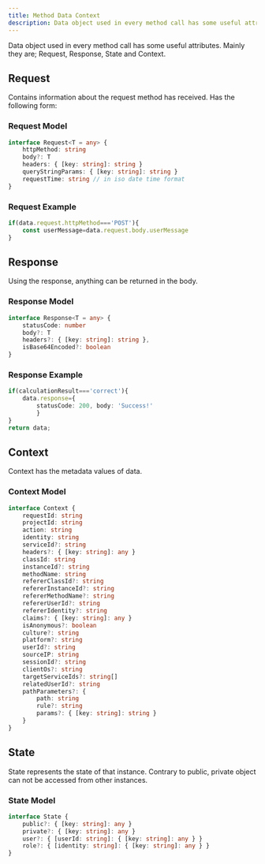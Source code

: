 ```yaml
---
title: Method Data Context
description: Data object used in every method call has some useful attributes.
---
```


Data object used in every method call has some useful attributes. Mainly they are; Request, Response, State and Context.

## Request

Contains information about the request method has received. Has the following form:

### Request Model

```typescript
interface Request<T = any> {
    httpMethod: string
    body?: T
    headers: { [key: string]: string }
    queryStringParams: { [key: string]: string }
    requestTime: string // in iso date time format
}
```

### Request Example

```typescript
if(data.request.httpMethod==='POST'){
    const userMessage=data.request.body.userMessage
}
```

## Response

Using the response, anything can be returned in the body.

### Response Model

```typescript
interface Response<T = any> {
    statusCode: number
    body?: T
    headers?: { [key: string]: string },
    isBase64Encoded?: boolean
}
```

### Response Example

```typescript
if(calculationResult==='correct'){
    data.response={
        statusCode: 200, body: 'Success!'
        }
}
return data;
```

## Context

Context has the metadata values of data.

### Context Model

```typescript
interface Context {
    requestId: string
    projectId: string
    action: string
    identity: string
    serviceId?: string
    headers?: { [key: string]: any }
    classId: string
    instanceId?: string
    methodName: string
    refererClassId?: string
    refererInstanceId?: string
    refererMethodName?: string
    refererUserId?: string
    refererIdentity?: string
    claims?: { [key: string]: any }
    isAnonymous?: boolean
    culture?: string
    platform?: string
    userId?: string
    sourceIP: string
    sessionId?: string
    clientOs?: string
    targetServiceIds?: string[]
    relatedUserId?: string
    pathParameters?: {
        path: string
        rule?: string
        params?: { [key: string]: string }
    }
}
```

## State

State represents the state of that instance. Contrary to public, private object can not be accessed from other instances.

### State Model

```typescript
interface State {
    public?: { [key: string]: any }
    private?: { [key: string]: any }
    user?: { [userId: string]: { [key: string]: any } }
    role?: { [identity: string]: { [key: string]: any } }
}
```
